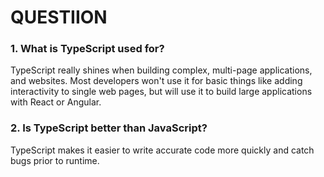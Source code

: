 # QUESTIION

###  1. What is TypeScript used for?
TypeScript really shines when building complex, multi-page applications, and websites. Most developers won't use it for basic things like adding interactivity to single web pages, but will use it to build large applications with React or Angular.

### 2. Is TypeScript better than JavaScript?
TypeScript makes it easier to write accurate code more quickly and catch bugs prior to runtime.
